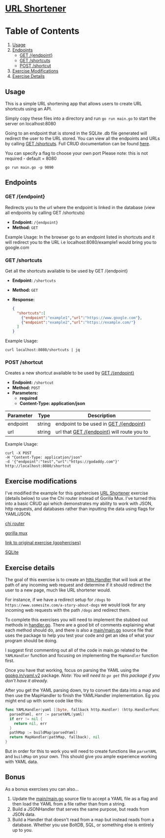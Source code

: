 # [URL Shortener](https://github.com/gophercises/urlshort)

# Table of Contents
1. [Usage](#usage)
2. [Endpoints](#endpoints)
    - [GET /{endpoint}](#get-endpoint)
    - [GET /shortcuts](#get-shortcuts)
    - [POST /shortcut](#post-shortcut)
3. [Exercise Modifications](#exercise-modifications)
4. [Exercise Details](#exercise-details)

## Usage
This is a simple URL shortening app that allows users to create URL shortcuts using an API. 

Simply copy these files into a directory and run ```go run main.go``` to start the server on localhost:8080

Going to an endpoint that is stored in the SQLite .db file generated will redirect the user to the URL stored. You can view all the endpoints and URLs by calling [GET /shortcuts](#get-shortcuts). Full CRUD documentation can be found [here](#endpoints).

You can specify a flag to choose your own port
Please note: this is not required - default = 8080
```
go run main.go -p 9090
```

## Endpoints

### GET /{endpoint}

Redirects you to the url where the endpoint is linked in the database (view all endpoints by calling GET /shortcuts)

- **Endpoint:** `/{endpoint}`
- **Method:** `GET`

Example Usage:
In the browser go to an endpoint listed in shortcuts and it will redirect you to the URL
i.e 
localhost:8080/example1 would bring you to google.com

### GET /shortcuts

Get all the shortcuts available to be used by GET /{endpoint}

- **Endpoint:** `/shortcuts`
- **Method:** `GET`

- **Response:**
  ```json
  {
    "shortcuts":[
      {"endpoint":"example1","url":"https://www.google.com"},
      {"endpoint":"example2","url":"https://example.com/"}
    ]
  }
  ```

Example Usage:
```
curl localhost:8080/shortcuts | jq
```

### POST /shortcut

Creates a new shortcut available to be used by [GET /{endpoint}](#get-endpoint)

- **Endpoint:** `/shortcut`
- **Method:** `POST`
- **Parameters:**
    - **required**
    - **Content-Type: application/json**

| Parameter   | Type      | Description                                                 |
|-------------|-----------|-------------------------------------------------------------|
| endpoint    | string    | endpoint to be used in [GET /{endpoint}](#get-endpoint)     |
| url         | string    | url that [GET /{endpoint}](#get-endpoint) will route you to |

Example Usage:
```
curl -X POST 
-H "Content-Type: application/json" 
-d '{"endpoint":"test","url":"https://godaddy.com"}' 
http://localhost:8080/shortcut
```

## Exercise modifications

I've modified the example for this gophercises [URL Shortener](https://github.com/gophercises/urlshort) exercise (details below) to use the Chi router instead of Gorilla Mux. I've turned this into a basic CRUD api which demonstrates my ability to work with JSON, http requests, and databases rather than inputting the data using flags for YAML/JSON.

[chi router](https://github.com/go-chi/chi)

[gorilla mux](https://github.com/gorilla/mux)

[link to original exercise (gophercises)](https://github.com/gophercises/urlshort)

[SQLite](https://www.sqlite.org/index.html)


## Exercise details

The goal of this exercise is to create an [http.Handler](https://golang.org/pkg/net/http/#Handler) that will look at the path of any incoming web request and determine if it should redirect the user to a new page, much like URL shortener would.

For instance, if we have a redirect setup for `/dogs` to `https://www.somesite.com/a-story-about-dogs` we would look for any incoming web requests with the path `/dogs` and redirect them.

To complete this exercises you will need to implement the stubbed out methods in [handler.go](https://github.com/gophercises/urlshort/blob/master/handler.go). There are a good bit of comments explaining what each method should do, and there is also a [main/main.go](https://github.com/gophercises/urlshort/blob/master/main/main.go) source file that uses the package to help you test your code and get an idea of what your program should be doing.

I suggest first commenting out all of the code in main.go related to the `YAMLHandler` function and focusing on implementing the `MapHandler` function first.

Once you have that working, focus on parsing the YAML using the [gopkg.in/yaml.v2](https://godoc.org/gopkg.in/yaml.v2) package. *Note: You will need to `go get` this package if you don't have it already.*

After you get the YAML parsing down, try to convert the data into a map and then use the MapHandler to finish the YAMLHandler implementation. Eg you might end up with some code like this:

```go
func YAMLHandler(yaml []byte, fallback http.Handler) (http.HandlerFunc, error) {
  parsedYaml, err := parseYAML(yaml)
  if err != nil {
    return nil, err
  }
  pathMap := buildMap(parsedYaml)
  return MapHandler(pathMap, fallback), nil
}
```

But in order for this to work you will need to create functions like `parseYAML` and `buildMap` on your own. This should give you ample experience working with YAML data.


## Bonus

As a bonus exercises you can also...

1. Update the [main/main.go](https://github.com/gophercises/urlshort/blob/master/main/main.go) source file to accept a YAML file as a flag and then load the YAML from a file rather than from a string.
2. Build a JSONHandler that serves the same purpose, but reads from JSON data.
3. Build a Handler that doesn't read from a map but instead reads from a database. Whether you use BoltDB, SQL, or something else is entirely up to you.